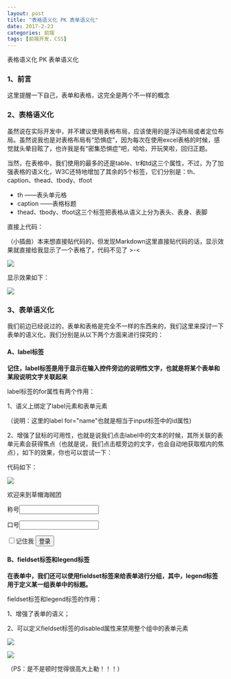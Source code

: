 ```yaml
---
layout: post
title: "表格语义化 PK 表单语义化"
date: 2017-2-23
categories: 前端
tags: [前端开发，CSS]
---
```


表格语义化 PK 表单语义化

<!-- more -->

### 1、前言

  这里提醒一下自己，表单和表格，这完全是两个不一样的概念

### 2、表格语义化

   虽然说在实际开发中，并不建议使用表格布局，应该使用的是浮动布局或者定位布局。虽然说我也是对表格布局有“恐惧症”，因为每次在使用excel表格的时候，感觉就头晕目眩了，也许我是有“密集恐惧症”吧，哈哈，开玩笑啦，回归正题。

   当然，在表格中，我们使用的最多的还是table、tr和td这三个属性，不过，为了加强表格的语义化，W3C还特地增加了其余的5个标签，它们分别是：th、caption、thead、tbody、tfoot

+ th  ——表头单元格
+ caption  ——表格标题
+ thead、tbody、tfoot这三个标签把表格从语义上分为表头、表身、表脚

直接上代码：

（小插曲）本来想直接贴代码的，但发现Markdown这里直接贴代码的话，显示效果就直接给我显示了一个表格了，代码不见了 >-<

![](http://oq2sjn05e.bkt.clouddn.com/2017-2-23-FEW-form%20and%20table-1.png)

显示效果如下：

![](http://oq2sjn05e.bkt.clouddn.com/2017-2-23-FEW-form%20and%20table-2.png)


### 3、表单语义化

  我们前边已经说过的，表单和表格是完全不一样的东西来的，我们这里来探讨一下表单的语义化，我们分别是从以下两个方面来进行探究的：

#### A、label标签

**记住，label标签是用于显示在输入控件旁边的说明性文字，也就是将某个表单和某段说明文字关联起来**

label标签的for属性有两个作用：

1、语义上绑定了label元素和表单元素

（说明：这里的label for="name"也就是相当于input标签中的id属性)

2、增强了鼠标的可用性，也就是说我们点击label中的文本的时候，其所关联的表单元素会获得焦点（也就是说，我们点击框旁边的文字，也会自动地获取框内的焦点），如下的效果，你也可以尝试一下：

代码如下：

![](http://oq2sjn05e.bkt.clouddn.com/2017-2-23-FEW-form%20and%20table-3.png)


  
<form action="index.aspx" method="post">
  <div>欢迎来到草帽海贼团</div>
  <p>
    <label for="name">称号</label><input type="text" id="name" name="name">
  </p>
  <p>
     <label for="name">口号</label><input type="password" id="kouhao" name="kouhao">
  </p>
  <input type="checkbox" id="remember-me" name="remember-me"><label for="remember-me">记住我</label>
  <input type="submit" value="登录"/>
</form>



#### B、fieldset标签和legend标签

  **在表单中，我们还可以使用fieldset标签来给表单进行分组，其中，legend标签用于定义某一组表单中的标题。**

fieldset标签和legend标签的作用：

1、增强了表单的语义；

2、可以定义fieldset标签的disabled属性来禁用整个组中的表单元素

![](http://oq2sjn05e.bkt.clouddn.com/2017-2-23-FEW-form%20and%20table-4.png)

![](http://oq2sjn05e.bkt.clouddn.com/2017-2-23-FEW-form%20and%20table-5.png)

（PS：是不是顿时觉得很高大上勒！！！）